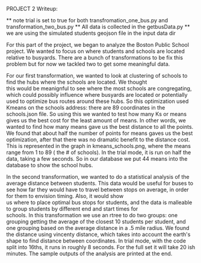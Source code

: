 
PROJECT 2 Writeup:

  ** note trial is set to true for both transfromation_one_bus.py and transformation_two_bus.py
  ** All data is collected in the getbusData.py
  ** we are using the simulated students geojson file in the input data dir
  
  For this part of the project, we began to analyze the Boston Public School project. We wanted to focus on where students and schools are   located relative to busyards. There are a bunch of transformations to be fix this problem but for now we tackled two to get some 
  meaningful data.
  
  For our first transformation, we wanted to look at clustering of schools to find the hubs where the schools are located. We thought  
  this would be meanignful to see where the most schools are congregating, which could possibly influence where busyards are located or 
  potentially used to optimize bus routes around these hubs. So this optimization used Kmeans on the schools address: there are 89 
  coordinates in the schools.json file. So using this we wanted to test how many Ks or means gives us the best cost for the least amount 
  of means. In other words, we wanted to find how many means gave us the best distance to all the points. We found that about half the 
  number of points for means gaves us the best optimization, after that there was no dramatic benefit to the distance cost. This is 
  represented in the graph in kmeans_schools.png, where the means range from 1 to 89 ( the # of schools). In the trial mode, it is run on 
  half the data, taking a few seconds. So in our database we put 44 means into the database to show the school hubs. 
  
  In the second transformation, we wanted to do a statistical analysis of the average distance between students. This data would be useful 
  for buses to see how far they would have to travel between stops on average, in order for them to envision timing. Also, it would show  
  us where to place optimal bus stops for students, and the data is malleable to group students by different end and start times for  
  schools. In this transformation we use an rtree to do two groups: one grouping getting the average of the closest 10 students per 
  student, and one grouping based on the average distance in a .5 mile radius. We found the distance using vincenty distance, which takes 
  into account the earth's shape to find distance between coordinates. In trial mode, with the code split into 16ths, it runs in roughly 8 
  seconds. For the full set it will take 20 ish minutes. The sample outputs of the analysis are printed at the end.
  
